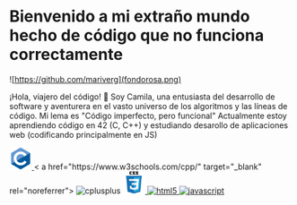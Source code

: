 
# Bienvenido a mi extraño mundo hecho de código que no funciona correctamente 
![https://github.com/mariverg](fondorosa.png)


¡Hola, viajero del código! 🚀 Soy Camila, una entusiasta del desarrollo de software y aventurera en el vasto universo de los algoritmos y las líneas de código. Mi lema es "Código imperfecto, pero funcional"
Actualmente estoy aprendiendo código en 42 (C, C++) y estudiando desarollo de aplicaciones web (codificando principalmente en JS)

<p align="left"> <a href="https://www.cprogramming.com/" target="_blank" rel="noreferrer"> <img src ="https://raw.githubusercontent.com/devicons/devicon/master/icons/c/c-original.svg" alt="c" width="40" height="40"/> </a> < a href="https://www.w3schools.com/cpp/" target="_blank" rel="noreferrer"> <img src="https://raw.githubusercontent.com/devicons/devicon/master/icons /cplusplus/cplusplus-original.svg" alt="cplusplus" width="40" height="40"/> </a> <a href="https://www.w3schools.com/css/" target= "_blank" rel="noreferrer"> <img src="https://raw.githubusercontent.com/devicons/devicon/master/icons/css3/css3-original-wordmark.svg" alt="css3" width=" 40" altura="40"/> </a> <a href="https://www.w3.org/html/" target="_blank" rel="noreferrer"> <img src="https:/ /raw.githubusercontent.com/devicons/devicon/master/icons/html5/html5-original-wordmark.svg" alt="html5" width="40" height="40"/> </a> <a href= "https://developer.mozilla.org/en-US/docs/Web/JavaScript" target="_blank" rel="noreferrer"> <img src="https://raw.githubusercontent.com/devicons/devicon /master/icons/javascript/javascript-original.svg" alt="javascript" width="40" height="40"/> </a> </p>

